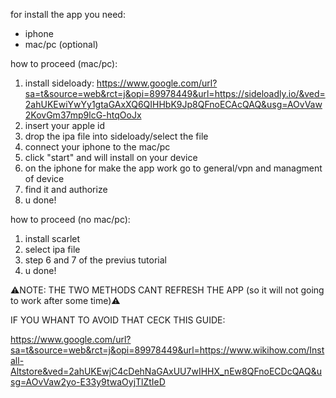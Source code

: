 for install the app you need:

- iphone
- mac/pc (optional)

how to proceed (mac/pc):

1) install sideloady: https://www.google.com/url?sa=t&source=web&rct=j&opi=89978449&url=https://sideloadly.io/&ved=2ahUKEwiYwYy1gtaGAxXQ6QIHHbK9Jp8QFnoECAcQAQ&usg=AOvVaw2KovGm37mp9lcG-htqOoJx
2) insert your apple id
3) drop the ipa file into sideloady/select the file
4) connect your iphone to the mac/pc
5) click "start" and will install on your device
6) on the iphone for make the app work go to general/vpn and managment of device
7) find it and authorize
8) u done!

how to proceed (no mac/pc):

1) install scarlet
2) select ipa file
3) step 6 and 7 of the previus tutorial
4) u done!

⚠️NOTE: THE TWO METHODS CANT REFRESH THE APP (so it will not going to work after some time)⚠️ 

IF YOU WHANT TO AVOID THAT CECK THIS GUIDE:

https://www.google.com/url?sa=t&source=web&rct=j&opi=89978449&url=https://www.wikihow.com/Install-Altstore&ved=2ahUKEwjC4cDehNaGAxUU7wIHHX_nEw8QFnoECDcQAQ&usg=AOvVaw2yo-E33y9twaOyjTlZtIeD
